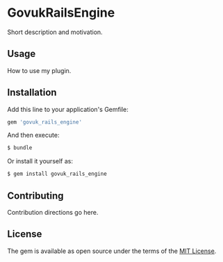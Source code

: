 # GovukRailsEngine
Short description and motivation.

## Usage
How to use my plugin.

## Installation
Add this line to your application's Gemfile:

```ruby
gem 'govuk_rails_engine'
```

And then execute:
```bash
$ bundle
```

Or install it yourself as:
```bash
$ gem install govuk_rails_engine
```

## Contributing
Contribution directions go here.

## License
The gem is available as open source under the terms of the [MIT License](http://opensource.org/licenses/MIT).
